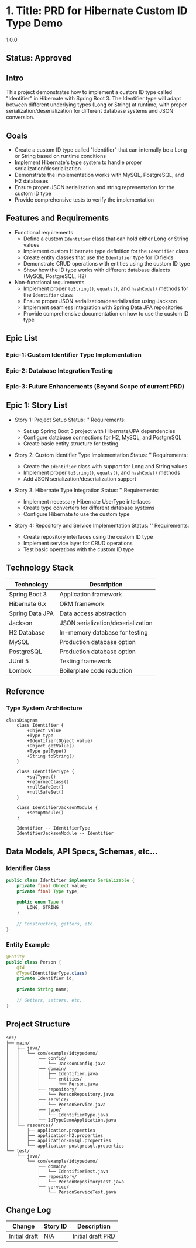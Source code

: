 # 1. Title: PRD for Hibernate Custom ID Type Demo

<version>1.0.0</version>

## Status: Approved

## Intro

This project demonstrates how to implement a custom ID type called "Identifier" in Hibernate with Spring Boot 3. The Identifier type will adapt between different underlying types (Long or String) at runtime, with proper serialization/deserialization for different database systems and JSON conversion.

## Goals

- Create a custom ID type called "Identifier" that can internally be a Long or String based on runtime conditions
- Implement Hibernate's type system to handle proper serialization/deserialization
- Demonstrate the implementation works with MySQL, PostgreSQL, and H2 databases
- Ensure proper JSON serialization and string representation for the custom ID type
- Provide comprehensive tests to verify the implementation

## Features and Requirements

- Functional requirements
  - Define a custom `Identifier` class that can hold either Long or String values
  - Implement custom Hibernate type definition for the `Identifier` class
  - Create entity classes that use the `Identifier` type for ID fields
  - Demonstrate CRUD operations with entities using the custom ID type
  - Show how the ID type works with different database dialects (MySQL, PostgreSQL, H2)
- Non-functional requirements
  - Implement proper `toString()`, `equals()`, and `hashCode()` methods for the `Identifier` class
  - Ensure proper JSON serialization/deserialization using Jackson
  - Implement seamless integration with Spring Data JPA repositories
  - Provide comprehensive documentation on how to use the custom ID type

## Epic List

### Epic-1: Custom Identifier Type Implementation

### Epic-2: Database Integration Testing

### Epic-3: Future Enhancements (Beyond Scope of current PRD)

## Epic 1: Story List

- Story 1: Project Setup
  Status: ''
  Requirements:
  - Set up Spring Boot 3 project with Hibernate/JPA dependencies
  - Configure database connections for H2, MySQL, and PostgreSQL
  - Create basic entity structure for testing

- Story 2: Custom Identifier Type Implementation
  Status: ''
  Requirements:
  - Create the `Identifier` class with support for Long and String values
  - Implement proper `toString()`, `equals()`, and `hashCode()` methods
  - Add JSON serialization/deserialization support

- Story 3: Hibernate Type Integration
  Status: ''
  Requirements:
  - Implement necessary Hibernate UserType interfaces
  - Create type converters for different database systems
  - Configure Hibernate to use the custom type

- Story 4: Repository and Service Implementation
  Status: ''
  Requirements:
  - Create repository interfaces using the custom ID type
  - Implement service layer for CRUD operations
  - Test basic operations with the custom ID type

## Technology Stack

| Technology | Description |
| ------------ | ------------------------------------------------------------- |
| Spring Boot 3 | Application framework |
| Hibernate 6.x | ORM framework |
| Spring Data JPA | Data access abstraction |
| Jackson | JSON serialization/deserialization |
| H2 Database | In-memory database for testing |
| MySQL | Production database option |
| PostgreSQL | Production database option |
| JUnit 5 | Testing framework |
| Lombok | Boilerplate code reduction |

## Reference

### Type System Architecture

```mermaid
classDiagram
    class Identifier {
        +Object value
        +Type type
        +Identifier(Object value)
        +Object getValue()
        +Type getType()
        +String toString()
    }
    
    class IdentifierType {
        +sqlTypes()
        +returnedClass()
        +nullSafeGet()
        +nullSafeSet()
    }
    
    class IdentifierJacksonModule {
        +setupModule()
    }
    
    Identifier -- IdentifierType
    IdentifierJacksonModule -- Identifier
```

## Data Models, API Specs, Schemas, etc...

### Identifier Class

```java
public class Identifier implements Serializable {
    private final Object value;
    private final Type type;
    
    public enum Type {
        LONG, STRING
    }
    
    // Constructors, getters, etc.
}
```

### Entity Example

```java
@Entity
public class Person {
    @Id
    @Type(IdentifierType.class)
    private Identifier id;
    
    private String name;
    
    // Getters, setters, etc.
}
```

## Project Structure

```text
src/
├── main/
│   ├── java/
│   │   └── com/example/idtypedemo/
│   │       ├── config/
│   │       │   └── JacksonConfig.java
│   │       ├── domain/
│   │       │   ├── Identifier.java
│   │       │   └── entities/
│   │       │       └── Person.java
│   │       ├── repository/
│   │       │   └── PersonRepository.java
│   │       ├── service/
│   │       │   └── PersonService.java
│   │       ├── type/
│   │       │   └── IdentifierType.java
│   │       └── IdTypeDemoApplication.java
│   └── resources/
│       ├── application.properties
│       ├── application-h2.properties
│       ├── application-mysql.properties
│       └── application-postgresql.properties
└── test/
    └── java/
        └── com/example/idtypedemo/
            ├── domain/
            │   └── IdentifierTest.java
            ├── repository/
            │   └── PersonRepositoryTest.java
            └── service/
                └── PersonServiceTest.java
```

## Change Log

| Change         | Story ID | Description             |
| -------------- | -------- | ----------------------- |
| Initial draft  | N/A      | Initial draft PRD       | 